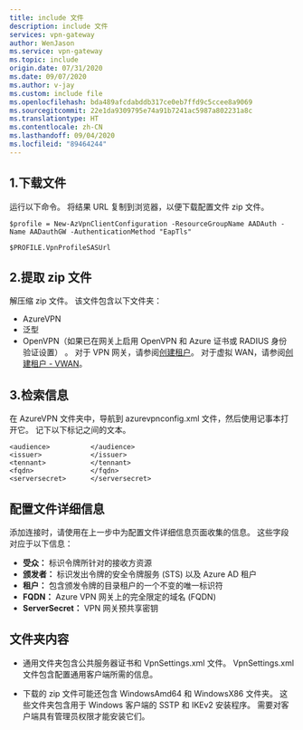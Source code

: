 ```yaml
---
title: include 文件
description: include 文件
services: vpn-gateway
author: WenJason
ms.service: vpn-gateway
ms.topic: include
origin.date: 07/31/2020
ms.date: 09/07/2020
ms.author: v-jay
ms.custom: include file
ms.openlocfilehash: bda489afcdabddb317ce0eb7ffd9c5ccee8a9069
ms.sourcegitcommit: 22e1da9309795e74a91b7241ac5987a802231a8c
ms.translationtype: HT
ms.contentlocale: zh-CN
ms.lasthandoff: 09/04/2020
ms.locfileid: "89464244"
---
```

## <a name="1-download-the-file"></a>1.下载文件

运行以下命令。 将结果 URL 复制到浏览器，以便下载配置文件 zip 文件。

```azurepowershell
$profile = New-AzVpnClientConfiguration -ResourceGroupName AADAuth -Name AADauthGW -AuthenticationMethod "EapTls"
   
$PROFILE.VpnProfileSASUrl
```

## <a name="2-extract-the-zip-file"></a>2.提取 zip 文件

解压缩 zip 文件。 该文件包含以下文件夹：

* AzureVPN
* 泛型
* OpenVPN（如果已在网关上启用 OpenVPN 和 Azure 证书或 RADIUS 身份验证设置） 。 对于 VPN 网关，请参阅[创建租户](../articles/vpn-gateway/openvpn-azure-ad-tenant.md)。 对于虚拟 WAN，请参阅[创建租户 - VWAN](../articles/virtual-wan/openvpn-azure-ad-tenant.md)。

## <a name="3-retrieve-information"></a>3.检索信息

在 AzureVPN 文件夹中，导航到 azurevpnconfig.xml 文件，然后使用记事本打开它。 记下以下标记之间的文本。

```
<audience>          </audience>
<issuer>            </issuer>
<tennant>           </tennant>
<fqdn>              </fqdn>
<serversecret>      </serversecret>
```

## <a name="profile-details"></a>配置文件详细信息

添加连接时，请使用在上一步中为配置文件详细信息页面收集的信息。 这些字段对应于以下信息：

   * **受众：** 标识令牌所针对的接收方资源
   * **颁发者：** 标识发出令牌的安全令牌服务 (STS) 以及 Azure AD 租户
   * **租户：** 包含颁发令牌的目录租户的一个不变的唯一标识符
   * **FQDN：** Azure VPN 网关上的完全限定的域名 (FQDN)
   * **ServerSecret：** VPN 网关预共享密钥

## <a name="folder-contents"></a>文件夹内容

* 通用文件夹包含公共服务器证书和 VpnSettings.xml 文件。 VpnSettings.xml 文件包含配置通用客户端所需的信息。

* 下载的 zip 文件可能还包含 WindowsAmd64 和 WindowsX86 文件夹。 这些文件夹包含用于 Windows 客户端的 SSTP 和 IKEv2 安装程序。 需要对客户端具有管理员权限才能安装它们。